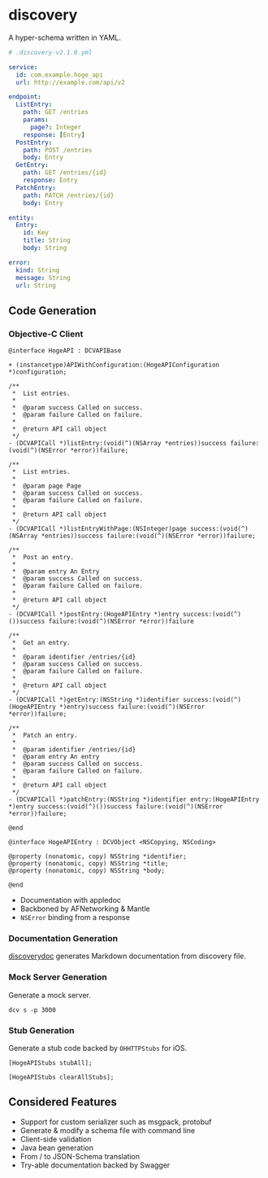 discovery
=========

A hyper-schema written in YAML.

```yml
# .discovery-v2.1.0.yml

service:
  id: com.example.hoge_api
  url: http://example.com/api/v2

endpoint:
  ListEntry:
    path: GET /entries
    params:
      page?: Integer
    response: [Entry]
  PostEntry:
  	path: POST /entries
  	body: Entry
  GetEntry:
  	path: GET /entries/{id}
  	response: Entry
  PatchEntry:
  	path: PATCH /entries/{id}
  	body: Entry

entity:
  Entry:
  	id: Key
  	title: String
  	body: String

error:
  kind: String
  message: String
  url: String
```

Code Generation
---

### Objective-C Client

```objc
@interface HogeAPI : DCVAPIBase

+ (instancetype)APIWithConfiguration:(HogeAPIConfiguration *)configuration;

/**
 *  List entries.
 *
 *  @param success Called on success.
 *  @param failure Called on failure.
 *
 *  @return API call object
 */
- (DCVAPICall *)listEntry:(void(^)(NSArray *entries))success failure:(void(^)(NSError *error))failure;

/**
 *  List entries.
 *
 *  @param page Page
 *  @param success Called on success.
 *  @param failure Called on failure.
 *
 *  @return API call object
 */
- (DCVAPICall *)listEntryWithPage:(NSInteger)page success:(void(^)(NSArray *entries))success failure:(void(^)(NSError *error))failure;

/**
 *  Post an entry.
 *
 *  @param entry An Entry
 *  @param success Called on success.
 *  @param failure Called on failure.
 *
 *  @return API call object
 */
- (DCVAPICall *)postEntry:(HogeAPIEntry *)entry success:(void(^)())success failure:(void(^)(NSError *error))failure

/**
 *  Get an entry.
 *
 *  @param identifier /entries/{id}
 *  @param success Called on success.
 *  @param failure Called on failure.
 *
 *  @return API call object
 */
- (DCVAPICall *)getEntry:(NSString *)identifier success:(void(^)(HogeAPIEntry *)entry)success failure:(void(^)(NSError *error))failure;

/**
 *  Patch an entry.
 *
 *  @param identifier /entries/{id}
 *  @param entry An entry
 *  @param success Called on success.
 *  @param failure Called on failure.
 *
 *  @return API call object
 */
- (DCVAPICall *)patchEntry:(NSString *)identifier entry:(HogeAPIEntry *)entry success:(void(^)())success failure:(void(^)(NSError *error))failure;

@end
```

```objc
@interface HogeAPIEntry : DCVObject <NSCopying, NSCoding>

@property (nonatomic, copy) NSString *identifier;
@property (nonatomic, copy) NSString *title;
@property (nonatomic, copy) NSString *body;

@end
```

- Documentation with appledoc
- Backboned by AFNetworking & Mantle
- `NSError` binding from a response

### Documentation Generation

[discoverydoc](https://github.com/kaiinui/discoverydoc) generates Markdown documentation from discovery file.

### Mock Server Generation

Generate a mock server.

`dcv s -p 3000`

### Stub Generation

Generate a stub code backed by `OHHTTPStubs` for iOS.

```objc
[HogeAPIStubs stubAll];

[HogeAPIStubs clearAllStubs];
```

Considered Features
---

- Support for custom serializer such as msgpack, protobuf
- Generate & modify a schema file with command line
- Client-side validation
- Java bean generation
- From / to JSON-Schema translation
- Try-able documentation backed by Swagger
